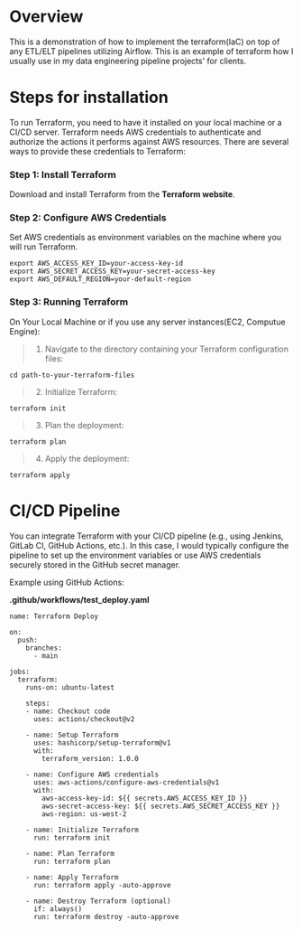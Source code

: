 # Overview
This is a demonstration of how to implement the terraform(IaC) on top of any ETL/ELT pipelines utilizing Airflow. This is an example of terraform how I usually use in my data engineering pipeline projects' for clients.

# Steps for installation
To run Terraform, you need to have it installed on your local machine or a CI/CD server. Terraform needs AWS credentials to authenticate and authorize the actions it performs against AWS resources. There are several ways to provide these credentials to Terraform:

### Step 1: Install Terraform
Download and install Terraform from the **Terraform website**.

### Step 2: Configure AWS Credentials
Set AWS credentials as environment variables on the machine where you will run Terraform.

```
export AWS_ACCESS_KEY_ID=your-access-key-id
export AWS_SECRET_ACCESS_KEY=your-secret-access-key
export AWS_DEFAULT_REGION=your-default-region
```

### Step 3: Running Terraform

On Your Local Machine or if you use any server instances(EC2, Computue Engine):

> 1. Navigate to the directory containing your Terraform configuration files:
```
cd path-to-your-terraform-files
```

> 2. Initialize Terraform:
```
terraform init
```

> 3. Plan the deployment:
```
terraform plan
```

> 4. Apply the deployment:
```
terraform apply
```

# CI/CD Pipeline
You can integrate Terraform with your CI/CD pipeline (e.g., using Jenkins, GitLab CI, GitHub Actions, etc.). In this case, I would typically configure the pipeline to set up the environment variables or use AWS credentials securely stored in the GitHub secret manager.

Example using GitHub Actions:

**.github/workflows/test_deploy.yaml**

```
name: Terraform Deploy

on:
  push:
    branches:
      - main

jobs:
  terraform:
    runs-on: ubuntu-latest

    steps:
    - name: Checkout code
      uses: actions/checkout@v2

    - name: Setup Terraform
      uses: hashicorp/setup-terraform@v1
      with:
        terraform_version: 1.0.0

    - name: Configure AWS credentials
      uses: aws-actions/configure-aws-credentials@v1
      with:
        aws-access-key-id: ${{ secrets.AWS_ACCESS_KEY_ID }}
        aws-secret-access-key: ${{ secrets.AWS_SECRET_ACCESS_KEY }}
        aws-region: us-west-2

    - name: Initialize Terraform
      run: terraform init

    - name: Plan Terraform
      run: terraform plan

    - name: Apply Terraform
      run: terraform apply -auto-approve

    - name: Destroy Terraform (optional)
      if: always()
      run: terraform destroy -auto-approve
```

